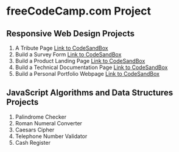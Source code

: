# freeCodeCamp.com Project

## Responsive Web Design Projects

1. A Tribute Page [Link to CodeSandBox](https://codesandbox.io/s/a-tribute-page-dr-a-p-j-abdul-kalam-tnbbh)
2. Build a Survey Form [Link to CodeSandBox](https://codesandbox.io/s/build-a-survey-form-bank-survey-form-mh2uc)
3. Build a Product Landing Page [Link to CodeSandBox](https://codesandbox.io/s/build-a-product-landing-page-yoga-webpage-w2vml)
4. Build a Technical Documentation Page [Link to CodeSandBox](https://codesandbox.io/s/build-a-technical-documentation-page-nys7d)
5. Build a Personal Portfolio Webpage [Link to CodeSandBox](https://codesandbox.io/s/build-a-personal-portfolio-webpage-3u5b7)

## JavaScript Algorithms and Data Structures Projects

1. Palindrome Checker 
2. Roman Numeral Converter
3. Caesars Cipher
4. Telephone Number Validator
5. Cash Register
